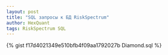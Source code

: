 ```yaml
---
layout: post
title: "SQL запросы к БД RiskSpectrum"
author: HexQuant
tags: RiskSpectrum SQL
---
```


<script src="https://gist.github.com/HexQuant/f17d4021349e510bfb4f09aa1792027b.js"></script>

{% gist f17d4021349e510bfb4f09aa1792027b Diamond.sql %}
